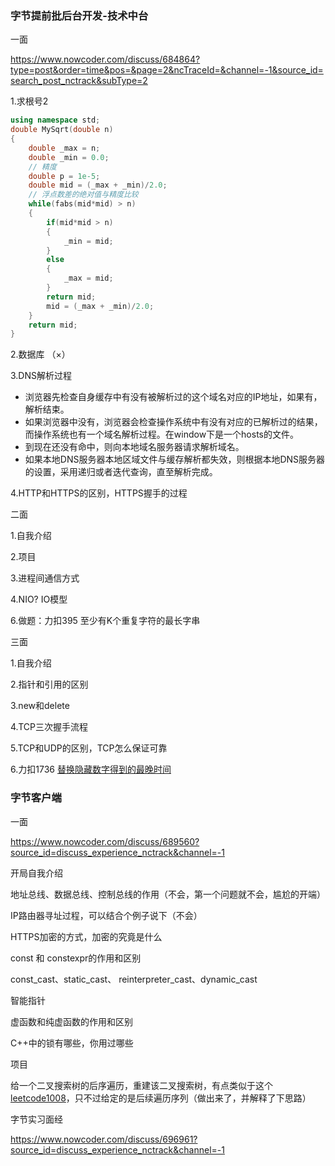 ### 字节提前批后台开发-技术中台

一面

https://www.nowcoder.com/discuss/684864?type=post&order=time&pos=&page=2&ncTraceId=&channel=-1&source_id=search_post_nctrack&subType=2

1.求根号2

```c++
using namespace std;
double MySqrt(double n)
{
    double _max = n;
    double _min = 0.0;
    // 精度
    double p = 1e-5;
    double mid = (_max + _min)/2.0;
    // 浮点数差的绝对值与精度比较
    while(fabs(mid*mid) > n)
    {
    	if(mid*mid > n)
        {
            _min = mid;
        }
        else
        {
            _max = mid;
        }
        return mid;
        mid = (_max + _min)/2.0;
	}
    return mid;
}
```



2.数据库 （×）

3.DNS解析过程

- 浏览器先检查自身缓存中有没有被解析过的这个域名对应的IP地址，如果有，解析结束。
- 如果浏览器中没有，浏览器会检查操作系统中有没有对应的已解析过的结果，而操作系统也有一个域名解析过程。在window下是一个hosts的文件。
- 到现在还没有命中，则向本地域名服务器请求解析域名。
- 如果本地DNS服务器本地区域文件与缓存解析都失效，则根据本地DNS服务器的设置，采用递归或者迭代查询，直至解析完成。

4.HTTP和HTTPS的区别，HTTPS握手的过程



二面

1.自我介绍

2.项目

3.进程间通信方式

4.NIO? IO模型

6.做题：力扣395 至少有K个重复字符的最长字串



三面

1.自我介绍

2.指针和引用的区别

3.new和delete

4.TCP三次握手流程

5.TCP和UDP的区别，TCP怎么保证可靠

6.力扣1736 [替换隐藏数字得到的最晚时间](https://leetcode-cn.com/problems/latest-time-by-replacing-hidden-digits/)



### 字节客户端

一面

https://www.nowcoder.com/discuss/689560?source_id=discuss_experience_nctrack&channel=-1

开局自我介绍 

地址总线、数据总线、控制总线的作用（不会，第一个问题就不会，尴尬的开端） 

IP路由器寻址过程，可以结合个例子说下（不会） 

HTTPS加密的方式，加密的究竟是什么 

const 和 constexpr的作用和区别 

const_cast、static_cast、 reinterpreter_cast、dynamic_cast 

智能指针 

虚函数和纯虚函数的作用和区别 

C++中的锁有哪些，你用过哪些 

项目

给一个二叉搜索树的后序遍历，重建该二叉搜索树，有点类似于这个[leetcode1008](https://leetcode-cn.com/problems/construct-binary-search-tree-from-preorder-traversal/)，只不过给定的是后续遍历序列（做出来了，并解释了下思路） 



字节实习面经

https://www.nowcoder.com/discuss/696961?source_id=discuss_experience_nctrack&channel=-1

